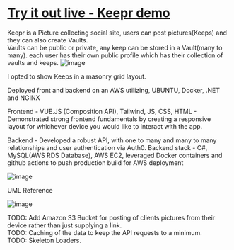 # [Try it out live - Keepr demo](https://keepr.qmthedev.com)

Keepr is a Picture collecting social site, users can post pictures(Keeps) and they can also create Vaults.  
Vaults can be public or private, any keep can be stored in a Vault(many to many).
each user has their own public profile which has their collection of vaults and keeps.
![image](https://github.com/Q-Mick/keepr/assets/90156237/0e341340-b047-4a82-8c73-6093a64b530c)

I opted to show Keeps in a masonry grid layout.

Deployed front and backend on an AWS utilizing, UBUNTU, Docker, .NET and NGINX

Frontend - VUE.JS (Composition API), Tailwind, JS, CSS, HTML - Demonstrated strong frontend fundamentals by creating a responsive layout for whichever device you would like to interact with the app.

Backend - Developed a robust API, with one to many and many to many relationships and user authentication via Auth0.
Backend stack - C#, MySQL(AWS RDS Database), AWS EC2, leveraged Docker containers and github actions to push production build for AWS deployment

![image](https://github.com/Q-Mick/keepr/assets/90156237/2bc89671-cb84-452d-bd2c-2f68ee307550)  

UML Reference

![image](https://github.com/Q-Mick/keepr/assets/90156237/65483280-16ac-4df6-af17-a4a742e940ec)

TODO: Add Amazon S3 Bucket for posting of clients pictures from their device rather than just supplying a link.  
TODO: Caching of the data to keep the API requests to a minimum.  
TODO: Skeleton Loaders.  
